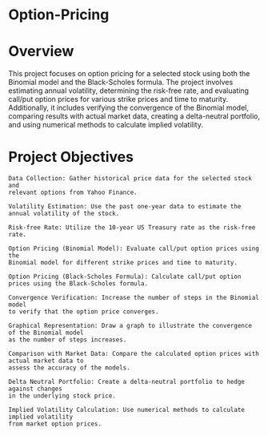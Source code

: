 # Option-Pricing
# Overview

This project focuses on option pricing for a selected stock using both the Binomial model and the Black-Scholes formula. The project involves estimating annual volatility, determining the risk-free rate, and evaluating call/put option prices for various strike prices and time to maturity. Additionally, it includes verifying the convergence of the Binomial model, comparing results with actual market data, creating a delta-neutral portfolio, and using numerical methods to calculate implied volatility.

# Project Objectives

    Data Collection: Gather historical price data for the selected stock and 
    relevant options from Yahoo Finance.

    Volatility Estimation: Use the past one-year data to estimate the annual volatility of the stock.

    Risk-free Rate: Utilize the 10-year US Treasury rate as the risk-free rate.

    Option Pricing (Binomial Model): Evaluate call/put option prices using the 
    Binomial model for different strike prices and time to maturity.

    Option Pricing (Black-Scholes Formula): Calculate call/put option prices using the Black-Scholes formula.

    Convergence Verification: Increase the number of steps in the Binomial model 
    to verify that the option price converges.

    Graphical Representation: Draw a graph to illustrate the convergence of the Binomial model 
    as the number of steps increases.

    Comparison with Market Data: Compare the calculated option prices with actual market data to 
    assess the accuracy of the models.

    Delta Neutral Portfolio: Create a delta-neutral portfolio to hedge against changes 
    in the underlying stock price.

    Implied Volatility Calculation: Use numerical methods to calculate implied volatility 
    from market option prices.
